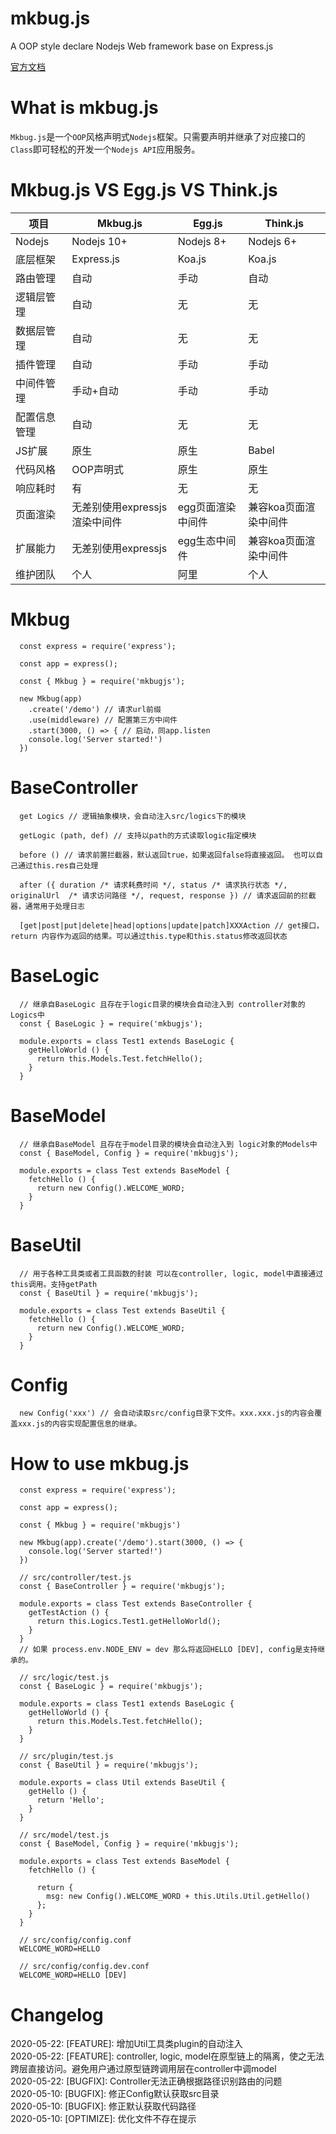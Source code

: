 # mkbug.js
A OOP style declare Nodejs Web framework base on Express.js

[官方文档](http://doc.mkbug.com)

# What is mkbug.js
`Mkbug.js`是一个`OOP`风格声明式`Nodejs`框架。只需要声明并继承了对应接口的`Class`即可轻松的开发一个`Nodejs API`应用服务。

# Mkbug.js VS Egg.js VS Think.js

| 项目 | Mkbug.js | Egg.js | Think.js |
| ---- | ---- | ---- | ---- |
| Nodejs | Nodejs 10+ | Nodejs 8+ | Nodejs 6+ |
| 底层框架 | Express.js | Koa.js | Koa.js |
| 路由管理 | 自动 | 手动 | 自动 |
| 逻辑层管理 | 自动 | 无 | 无 |
| 数据层管理 | 自动 | 无 | 无 |
| 插件管理 | 自动 | 手动 | 手动 |
| 中间件管理 | 手动+自动 | 手动 | 手动 |
| 配置信息管理 | 自动 | 无 | 无 |
| JS扩展 | 原生 | 原生 | Babel |
| 代码风格 | OOP声明式 | 原生 | 原生 |
| 响应耗时 | 有 | 无 | 无 |
| 页面渲染 | 无差别使用expressjs渲染中间件 | egg页面渲染中间件 | 兼容koa页面渲染中间件 |
| 扩展能力 | 无差别使用expressjs | egg生态中间件 | 兼容koa页面渲染中间件 |
| 维护团队 | 个人 | 阿里 | 个人 |

# Mkbug
```
  const express = require('express');

  const app = express();

  const { Mkbug } = require('mkbugjs');

  new Mkbug(app)
    .create('/demo') // 请求url前缀
    .use(middleware) // 配置第三方中间件
    .start(3000, () => { // 启动，同app.listen
    console.log('Server started!')
  })
```

# BaseController 
```
  get Logics // 逻辑抽象模块，会自动注入src/logics下的模块

  getLogic (path, def) // 支持以path的方式读取logic指定模块

  before () // 请求前置拦截器，默认返回true，如果返回false将直接返回。 也可以自己通过this.res自己处理

  after ({ duration /* 请求耗费时间 */, status /* 请求执行状态 */, originalUrl  /* 请求访问路径 */, request, response }) // 请求返回前的拦截器，通常用于处理日志

  [get|post|put|delete|head|options|update|patch]XXXAction // get接口，return 内容作为返回的结果。可以通过this.type和this.status修改返回状态
```

# BaseLogic 
```
  // 继承自BaseLogic 且存在于logic目录的模块会自动注入到 controller对象的Logics中
  const { BaseLogic } = require('mkbugjs');

  module.exports = class Test1 extends BaseLogic {
    getHelloWorld () {
      return this.Models.Test.fetchHello();
    }
  }
```

# BaseModel
```
  // 继承自BaseModel 且存在于model目录的模块会自动注入到 logic对象的Models中
  const { BaseModel, Config } = require('mkbugjs');

  module.exports = class Test extends BaseModel {
    fetchHello () {
      return new Config().WELCOME_WORD;
    }
  }
```

# BaseUtil
```
  // 用于各种工具类或者工具函数的封装 可以在controller, logic, model中直接通过this调用。支持getPath
  const { BaseUtil } = require('mkbugjs');

  module.exports = class Test extends BaseUtil {
    fetchHello () {
      return new Config().WELCOME_WORD;
    }
  }
```

# Config
```
  new Config('xxx') // 会自动读取src/config目录下文件。xxx.xxx.js的内容会覆盖xxx.js的内容实现配置信息的继承。
```

# How to use mkbug.js
```
  const express = require('express');

  const app = express();

  const { Mkbug } = require('mkbugjs')

  new Mkbug(app).create('/demo').start(3000, () => {
    console.log('Server started!')
  })
```

```
  // src/controller/test.js
  const { BaseController } = require('mkbugjs');

  module.exports = class Test extends BaseController {
    getTestAction () {
      return this.Logics.Test1.getHelloWorld();
    }
  }
  // 如果 process.env.NODE_ENV = dev 那么将返回HELLO [DEV], config是支持继承的。

  // src/logic/test.js
  const { BaseLogic } = require('mkbugjs');

  module.exports = class Test1 extends BaseLogic {
    getHelloWorld () {
      return this.Models.Test.fetchHello();
    }
  }

  // src/plugin/test.js
  const { BaseUtil } = require('mkbugjs');

  module.exports = class Util extends BaseUtil {
    getHello () {
      return 'Hello';
    }
  }

  // src/model/test.js
  const { BaseModel, Config } = require('mkbugjs');

  module.exports = class Test extends BaseModel {
    fetchHello () {
      
      return { 
        msg: new Config().WELCOME_WORD + this.Utils.Util.getHello()
      };
    }
  }

  // src/config/config.conf
  WELCOME_WORD=HELLO

  // src/config/config.dev.conf
  WELCOME_WORD=HELLO [DEV]
```

# Changelog
2020-05-22: [FEATURE]: 增加Util工具类plugin的自动注入<br/>
2020-05-22: [FEATURE]: controller, logic, model在原型链上的隔离，使之无法跨层直接访问。避免用户通过原型链跨调用层在controller中调model<br/>
2020-05-22: [BUGFIX]: Controller无法正确根据路径识别路由的问题<br/>
2020-05-10: [BUGFIX]: 修正Config默认获取src目录<br/>
2020-05-10: [BUGFIX]: 修正默认获取代码路径<br/>
2020-05-10: [OPTIMIZE]: 优化文件不存在提示<br/>
